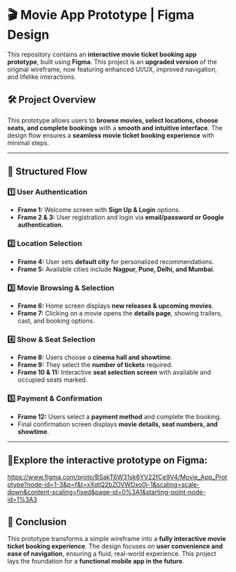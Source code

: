 # 🎬 Movie App Prototype | Figma Design  

This repository contains an **interactive movie ticket booking app prototype**, built using **Figma**. This project is an **upgraded version** of the original wireframe, now featuring enhanced UI/UX, improved navigation, and lifelike interactions.  

## 🛠️ Project Overview  
This prototype allows users to **browse movies, select locations, choose seats, and complete bookings** with a **smooth and intuitive interface**. The design flow ensures a **seamless movie ticket booking experience** with minimal steps.  

---  

## 🔄 Structured Flow  

### **1️⃣ User Authentication**  
- **Frame 1:** Welcome screen with **Sign Up & Login** options.  
- **Frame 2 & 3:** User registration and login via **email/password or Google authentication**.  

### **2️⃣ Location Selection**  
- **Frame 4:** User sets **default city** for personalized recommendations.  
- **Frame 5:** Available cities include **Nagpur, Pune, Delhi, and Mumbai**.  

### **3️⃣ Movie Browsing & Selection**  
- **Frame 6:** Home screen displays **new releases & upcoming movies**.  
- **Frame 7:** Clicking on a movie opens the **details page**, showing trailers, cast, and booking options.  

### **4️⃣ Show & Seat Selection**  
- **Frame 8:** Users choose a **cinema hall and showtime**.  
- **Frame 9:** They select the **number of tickets** required.  
- **Frame 10 & 11:** Interactive **seat selection screen** with available and occupied seats marked.  

### **5️⃣ Payment & Confirmation**  
- **Frame 12:** Users select a **payment method** and complete the booking.  
- Final confirmation screen displays **movie details, seat numbers, and showtime**.  

---  
## 🔗Explore the interactive prototype on Figma:
https://www.figma.com/proto/BSakT6W31sk6YV22fCe9V4/Movie_App_Prototype?node-id=1-3&p=f&t=xXqtQ2bZOVWDxo0j-1&scaling=scale-down&content-scaling=fixed&page-id=0%3A1&starting-point-node-id=1%3A3

## 📌 Conclusion  
This prototype transforms a simple wireframe into a **fully interactive movie ticket booking experience**. The design focuses on **user convenience and ease of navigation**, ensuring a fluid, real-world experience. This project lays the foundation for a **functional mobile app in the future**.  
